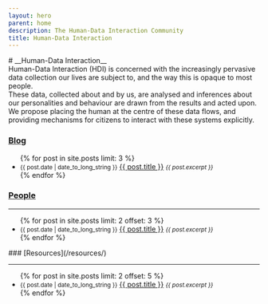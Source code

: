 ```yaml
---
layout: hero
parent: home
description: The Human-Data Interaction Community
title: Human-Data Interaction
---
```


<div class="jumbotron" markdown="1">
<div class="text-center" markdown="1">
# __Human-Data Interaction__
</div>
</div>

<div class="container" markdown="1">
<div class="row" markdown="1">
<div class="col-sm-4" markdown="1">
Human-Data Interaction (HDI) is concerned with the increasingly pervasive data collection our lives are subject to, and the way this is opaque to most people.
</div>

<div class="col-sm-4" markdown="1">
These data, collected about and by us, are analysed and inferences about our personalities and behaviour are drawn from the results and acted upon.
</div>

<div class="col-sm-4" markdown="1">
We propose placing the human at the centre of these data flows, and providing mechanisms for citizens to interact with these systems explicitly.
</div>
</div>

<div class="row" markdown="1">
<div class="col-sm-4" markdown="1">
<div class="text-center" markdown="1">

### [Blog](/blog/)

</div>
<ul class="list-unstyled">
  {% for post in site.posts limit: 3 %}
    <li>
      <small class="text-muted">{{ post.date | date_to_long_string }}</small>
      <a href="{{ post.url }}">{{ post.title }}</a>
      <small class="text-muted"><em>
        {{ post.excerpt }}
      </em></small>
    </li>
  {% endfor %}
</ul>
</div>

<div class="col-sm-4" markdown="1">
<div class="text-center" markdown="1">

### [People](/people/)

<hr />
</div>

<ul class="list-unstyled">
{% for post in site.posts limit: 2 offset: 3 %}
<li>
<small class="text-muted">{{ post.date | date_to_long_string }}</small>
<a href="{{ post.url }}">{{ post.title }}</a>
<small class="text-muted"><em>
{{ post.excerpt }}
</em></small>
</li>
{% endfor %}
</ul>
</div>

<div class="col-sm-4" markdown="1">
<div class="text-center" markdown="1">
### [Resources](/resources/)

<hr />
</div>
<ul class="list-unstyled">
{% for post in site.posts limit: 2 offset: 5 %}
<li>
<small class="text-muted">{{ post.date | date_to_long_string }}</small>
<a href="{{ post.url }}">{{ post.title }}</a>
<small class="text-muted"><em>
{{ post.excerpt }}
</em></small>
</li>
{% endfor %}
</ul>
</div>
</div>
</div>
